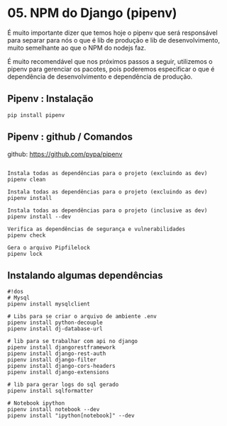# 05. NPM do Django (pipenv)

É muito importante dizer que temos hoje o pipenv que será responsável para separar para nós o que é lib de produção e lib de desenvolvimento, muito semelhante ao que o NPM do nodejs faz.

É muito recomendável que nos próximos passos a seguir, utilizemos o pipenv para gerenciar os pacotes, pois poderemos especificar o que é dependência de desenvolvimento e dependência de produção.

## Pipenv : Instalação

``` dos
pip install pipenv
```

## Pipenv : github / Comandos

github: https://github.com/pypa/pipenv

  ``` dos

  Instala todas as dependências para o projeto (excluindo as dev)
  pipenv clean

  Instala todas as dependências para o projeto (excluindo as dev)
  pipenv install

  Instala todas as dependências para o projeto (inclusive as dev)
  pipenv install --dev

  Verifica as dependências de segurança e vulnerabilidades
  pipenv check

  Gera o arquivo Pipfilelock
  pipenv lock

  ```

## Instalando algumas dependências

    #!dos
    # Mysql
    pipenv install mysqlclient

    # Libs para se criar o arquivo de ambiente .env
    pipenv install python-decouple
    pipenv install dj-database-url

    # lib para se trabalhar com api no django
    pipenv install djangorestframework
    pipenv install django-rest-auth
    pipenv install django-filter
    pipenv install django-cors-headers
    pipenv install django-extensions

    # lib para gerar logs do sql gerado
    pipenv install sqlformatter

    # Notebook ipython
    pipenv install notebook --dev
    pipenv install "ipython[notebook]" --dev

